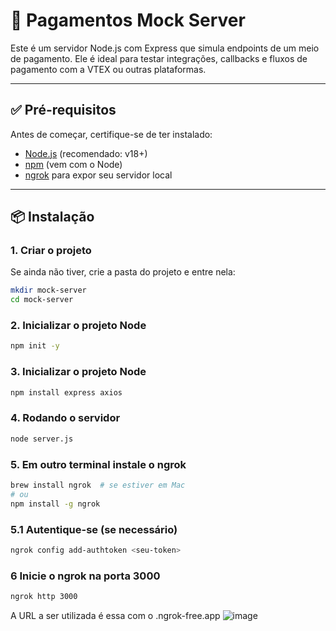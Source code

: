 # 🚀 Pagamentos Mock Server

Este é um servidor Node.js com Express que simula endpoints de um meio de pagamento. Ele é ideal para testar integrações, callbacks e fluxos de pagamento com a VTEX ou outras plataformas.

---

## ✅ Pré-requisitos

Antes de começar, certifique-se de ter instalado:

- [Node.js](https://nodejs.org/) (recomendado: v18+)
- [npm](https://www.npmjs.com/) (vem com o Node)
- [ngrok](https://ngrok.com/) para expor seu servidor local

---

## 📦 Instalação

### 1. Criar o projeto

Se ainda não tiver, crie a pasta do projeto e entre nela:

```bash
mkdir mock-server
cd mock-server
```

### 2. Inicializar o projeto Node
```bash
npm init -y
```

### 3. Inicializar o projeto Node
```bash
npm install express axios
```

### 4. Rodando o servidor
```bash
node server.js
```

### 5. Em outro terminal instale o ngrok
```bash
brew install ngrok  # se estiver em Mac
# ou
npm install -g ngrok
```

### 5.1 Autentique-se (se necessário)
```bash
ngrok config add-authtoken <seu-token>
```

### 6 Inicie o ngrok na porta 3000
```bash
ngrok http 3000
```

A URL a ser utilizada é essa com o .ngrok-free.app
![image](https://github.com/user-attachments/assets/dd0c4565-c02f-4aea-aae8-527ef59e9d8d)







